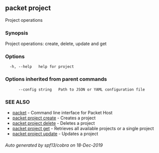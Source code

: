 ## packet project

Project operations

### Synopsis

Project operations: create, delete, update and get

### Options

```
  -h, --help   help for project
```

### Options inherited from parent commands

```
      --config string   Path to JSON or YAML configuration file
```

### SEE ALSO

* [packet](packet.md)	 - Command line interface for Packet Host
* [packet project create](packet_project_create.md)	 - Creates a project
* [packet project delete](packet_project_delete.md)	 - Deletes a project
* [packet project get](packet_project_get.md)	 - Retrieves all available projects or a single project
* [packet project update](packet_project_update.md)	 - Updates a project

###### Auto generated by spf13/cobra on 18-Dec-2019
